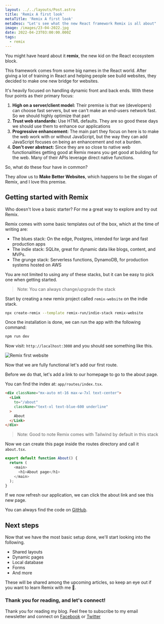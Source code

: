 ```yaml
---
layout: ../../layouts/Post.astro
title: 'Remix A first look'
metaTitle: 'Remix A first look'
metaDesc: "Let's see what the new React framework Remix is all about"
image: /images/23-04-2022.jpg
date: 2022-04-23T03:00:00.000Z
tags:
  - remix
---
```


You might have heard about it **remix**, the new kid on the React ecosystem block.

This framework comes from some big names in the React world. After giving a lot of training in React and helping people see build websites, they decided to make one new bridge for websites.

It's heavily focused on handling dynamic front and back ends.
With these four points as their primary focus:

1. **High on a server/client model:** Their premise is that we (developers) can choose fast servers, but we can't make an end-users network fast. So we should highly optimize that part
2. **Trust web standards:** Use HTML defaults. They are so good these days we should use them to enhance our applications
3. **Progressive enhancement:** The main part they focus on here is to make the web work with or without JavaScript, but the way they can add JavaScript focuses on being an enhancement and not a burden.
4. **Don't over abstract:** Since they are so close to native web functionalities getting good at Remix means you get good at building for the web. Many of their APIs leverage direct native functions.

So, what do these four have in common?

They allow us to **Make Better Websites**, which happens to be the slogan of Remix, and I love this premise.

## Getting started with Remix

Who doesn't love a basic starter? For me a great way to explore and try out Remix.

Remix comes with some basic templates out of the box, which at the time of writing are:

- The blues stack: On the edge, Postgres, intended for large and fast production apps
- The indie stack: SQLite, great for dynamic data like blogs, content, and MVPs.
- The grunge stack: Serverless functions, DynamoDB, for production systems hosted on AWS

You are not limited to using any of these stacks, but it can be easy to pick one when getting started.

> Note: You can always change/upgrade the stack

Start by creating a new remix project called `remix-website` on the indie stack.

```bash
npx create-remix --template remix-run/indie-stack remix-website
```

Once the installation is done, we can run the app with the following command:

```bash
npm run dev
```

Now visit: `http://localhost:3000` and you should see something like this.

![Remix first website](https://cdn.hashnode.com/res/hashnode/image/upload/v1649827672209/1z5x0eHaY.png)

Now that we are fully functional let's add our first route.

Before we do that, let's add a link to our homepage to go to the about page.

You can find the index at: `app/routes/index.tsx`.

```html
<div className="mx-auto mt-16 max-w-7xl text-center">
  <Link
    to="/about"
    className="text-xl text-blue-600 underline"
  >
    About
  </Link>
</div>
```

> Note: Good to note Remix comes with Tailwind by default in this stack

Now we can create this page inside the routes directory and call it `about.tsx`.

```js
export default function About() {
  return (
    <main>
      <h1>About page</h1>
    </main>
  );
}
```

If we now refresh our application, we can click the about link and see this new page.

You can always find the code on [GitHub](https://github.com/rebelchris/remix-starter).

## Next steps

Now that we have the most basic setup done, we'll start looking into the following.

- Shared layouts
- Dynamic pages
- Local database
- Forms
- And more

These will be shared among the upcoming articles, so keep an eye out if you want to learn Remix with me 🤘.

### Thank you for reading, and let's connect!

Thank you for reading my blog. Feel free to subscribe to my email newsletter and connect on [Facebook](https://www.facebook.com/DailyDevTipsBlog) or [Twitter](https://twitter.com/DailyDevTips1)
